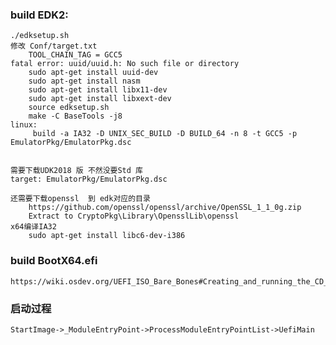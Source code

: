 ### build EDK2: 
    ./edksetup.sh
    修改 Conf/target.txt   
        TOOL_CHAIN_TAG = GCC5
    fatal error: uuid/uuid.h: No such file or directory
        sudo apt-get install uuid-dev
        sudo apt-get install nasm
        sudo apt-get install libx11-dev
        sudo apt-get install libxext-dev
        source edksetup.sh
        make -C BaseTools -j8
    linux:
         build -a IA32 -D UNIX_SEC_BUILD -D BUILD_64 -n 8 -t GCC5 -p EmulatorPkg/EmulatorPkg.dsc
         

    需要下载UDK2018 版 不然没要Std 库 
    target: EmulatorPkg/EmulatorPkg.dsc 
   
    还需要下载openssl  到 edk对应的目录
        https://github.com/openssl/openssl/archive/OpenSSL_1_1_0g.zip
        Extract to CryptoPkg\Library\OpensslLib\openssl
    x64编译IA32
        sudo apt-get install libc6-dev-i386
### build BootX64.efi
    https://wiki.osdev.org/UEFI_ISO_Bare_Bones#Creating_and_running_the_CD_image
    
### 启动过程
    StartImage->_ModuleEntryPoint->ProcessModuleEntryPointList->UefiMain

